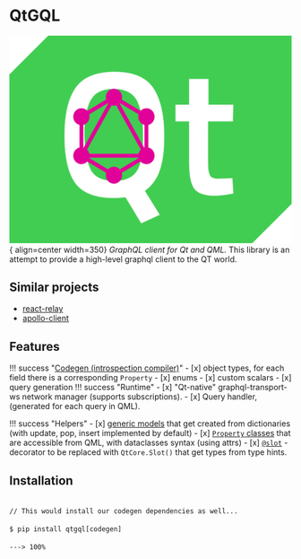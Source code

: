 # QtGQL

![Logo](./assets/logo.svg){ align=center width=350}
*GraphQL client for Qt and QML.*
This library is an attempt to provide a high-level graphql client to the QT world.
## Similar projects
- [react-relay](https://relay.dev/)
- [apollo-client](https://www.apollographql.com/docs/react/)

## Features
!!! success "[Codegen (introspection compiler)](./codegen/tutorial.md)"
    - [x] object types, for each field there is a corresponding `Property`
    - [x] enums
    - [x] custom scalars
    - [x] query generation
!!! success "Runtime"
    - [x] "Qt-native" graphql-transport-ws network manager (supports subscriptions).
    - [x] Query handler, (generated for each query in QML).

!!! success "Helpers"
    - [x] [generic models](helpers/itemsystem.md) that get created from dictionaries (with update, pop, insert implemented by default)
    - [x] [`Property` classes](helpers/utilities.md#auto-property) that are accessible from QML, with dataclasses  syntax (using attrs)
    - [x] [`@slot`](helpers/utilities/#slot) - decorator to be replaced with `QtCore.Slot()` that get types from type hints.

## Installation

<div class="termy">

```console

// This would install our codegen dependencies as well...

$ pip install qtgql[codegen]

---> 100%
```

</div>
